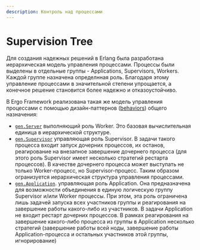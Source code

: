 ```yaml
---
description: Контроль над процессами
---
```


# Supervision Tree

Для создания надежных решений в Erlang была разработана иерархическая модель управления процессами. Процессы были выделены в отдельные группы - Applications, Supervisors, Workers. Каждой группе назначена определнная роль. Благодаря этому управление процессами в значительной степени упрощается, а конечное решение становится более надежно и отказоустойчиво.&#x20;

В Ergo Framework реализована такая же модель управления процессами с помощью дизайн-паттернов ([behaviors](behavior.md)) общего назначения:

* &#x20;[`gen.Server`](../generic-behaviors/server/) выполняющий роль Worker. Это базовая вычислительная единица в иерархической структуре.&#x20;
* [`gen.Supervisor`](../generic-behaviors/supervisor.md) управляющая роль Supervisor. В задачи такого процесса входит запуск дочерних процессов, их останов, реагирование на внезапное завершение дочернего процесса (для этого роль Supervisor имеет несколько стратегий рестарта процессов). В качестве дочернего процесса может выступать не только Worker-процесс, но Supervisor-процесс. Таким образом огранизуется иерархическая структура управления процессами.&#x20;
* &#x20;[`gen.Application`](../generic-behaviors/application.md). управляющая роль Application. Она предназначена для возможности объединения в единую логическую группу Supervisor и/или Worker процессы. При этом, эта роль ограничена лишь задачей запуска всех участников группы и реагирования на завершение работы какого-либо из участников. В задачи Application не входит рестарт дочерних процессов. В рамках реагирования на завершение какого-либо процесса из группы в Application несколько стратегий (завершение работы всей ноды, завершение работы Application-процесса и остальных участников  этой группы, игнорирование)





&#x20;

